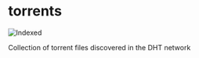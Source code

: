 torrents 
========
![Indexed](https://img.shields.io/badge/indexed-129814-blue)

Collection of torrent files discovered in the DHT network
